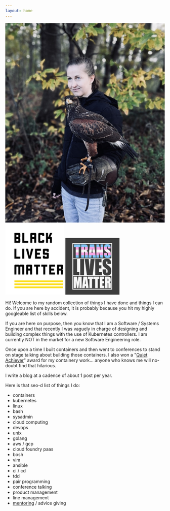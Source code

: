 ```yaml
---
layout: home
---
```

<div class="home-div-right">
  <img class="avatar" src="/assets/images/me.jpg" title="totally baller headshot">
  <a href="https://blacklivesmatter.com/"><img class="ally" src="/assets/images/blm.png" title="I support the Black Lives Matter movement. Click here to find out how you can too."></a>
  <img class="ally" src="/assets/images/tlm.png" title="Trans women are women, trans men are men, and black trans women bear the brunt of the world's hate. I could not find a link for an offical support site, please let me know if there is one. In the absence of that I recommend watching Disclosure on Netflix.">
</div>

Hi! Welcome to my random collection of things I have done and things I can do. If you are here by accident, it is probably because you hit my
highly googleable list of skills below.

If you are here on purpose, then you know that I am a Software / Systems Engineer
and that recently I was vaguely in charge of designing and building complex things with the use of Kubernetes controllers.
I am currently NOT in the market for a new Software Engineering role.

Once upon a time I built containers and then went to conferences to stand on stage
talking about building those containers.
I also won a "[Quiet Achiever](https://www.cloudfoundry.org/blog/and-the-community-award-recipients-are/)"
award for my containery work... anyone
who knows me will no-doubt find that hilarious.

I write a blog at a cadence of about 1 post per year.

Here is that seo-d list of things I do:
- containers
- kubernetes
- linux
- bash
- sysadmin
- cloud computing
- devops
- unix
- golang
- aws / gcp
- cloud foundry paas
- bosh
- vim
- ansible
- ci / cd
- tdd
- pair programming
- conference talking
- product management
- line management
- [mentoring](/resources) / advice giving

